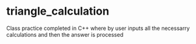 # triangle_calculation
Class practice completed in C++ where by user inputs all the  necessarry  calculations and then  the answer  is processed
